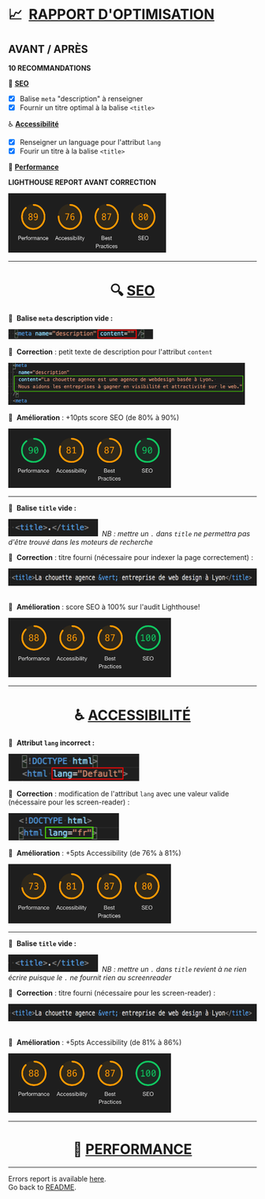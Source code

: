 # :chart_with_upwards_trend:&nbsp; <ins>RAPPORT D'OPTIMISATION</ins>

## AVANT / APRÈS

**10 RECOMMANDATIONS**

:mag_right:&nbsp;<ins>**SEO**</ins>

- [x] Balise `meta` "description" à renseigner
- [x] Fournir un titre optimal à la balise `<title>`

:wheelchair:&nbsp;<ins>**Accessibilité**</ins>

- [x] Renseigner un language pour l'attribut `lang`
- [x] Fourir un titre à la balise `<title>`

:rocket:&nbsp;<ins>**Performance**</ins>

**LIGHTHOUSE REPORT AVANT CORRECTION**

<img src="img/lighthouse-before.png" height="120" width="320"/>

---

<h1 align="center">🔍 <ins>SEO</ins></h1>

:poop:&nbsp; **Balise `meta` description vide :**

<img src="img/code-meta-before1.png" height="20" />&nbsp;

:construction:&nbsp; **Correction** : petit texte de description pour l'attribut `content`

<img src="img/code-meta-after1.png" height="85"/>&nbsp;

:rocket:&nbsp; **Amélioration** : +10pts score SEO (de 80% à 90%)

<img src="img/lighthouse-meta-after.png" height="120" width="330"/>

---

:poop:&nbsp; **Balise `title` vide :**

<img src="img/code-title-before.png" height="35"/>&nbsp;
_NB : mettre un `.` dans `title` ne permettra pas d'être trouvé dans les moteurs de recherche_

:construction:&nbsp; **Correction** : titre fourni (nécessaire pour indexer la page correctement) :

<img src="img/code-title-after.png" height="35"/>&nbsp;

:rocket:&nbsp; **Amélioration** : score SEO à 100% sur l'audit Lighthouse!

<img src="img/lighthouse-title-after.png" height="120" width="330"/>

---

<h1 align="center">♿ <ins>ACCESSIBILITÉ</ins></h1>

:poop:&nbsp; **Attribut `lang` incorrect :**

<img src="img/code-lang-before.png" height="55"/>&nbsp;

:construction:&nbsp; **Correction** : modification de l'attribut `lang` avec une valeur valide (nécessaire pour les screen-reader) :

<img src="img/code-lang-after.png" height="55"/>&nbsp;

:rocket:&nbsp; **Amélioration** : +5pts Accessibility (de 76% à 81%)

<img src="img/lighthouse-lang-after.png" height="120" width="330"/>

---

:poop:&nbsp; **Balise `title` vide :**

<img src="img/code-title-before.png" height="35"/>&nbsp;
_NB : mettre un `.` dans `title` revient à ne rien écrire puisque le `.` ne fournit rien au screenreader_

:construction:&nbsp; **Correction** : titre fourni (nécessaire pour les screen-reader) :

<img src="img/code-title-after.png" height="35"/>&nbsp;

:rocket:&nbsp; **Amélioration** : +5pts Accessibility (de 81% à 86%)

<img src="img/lighthouse-title-after.png" height="120" width="330"/>

---

<h1 align="center"> 🚀 <ins>PERFORMANCE</ins></h1>

---

Errors report is available [here](ERRORS.md).  
Go back to [README](../README.md).
